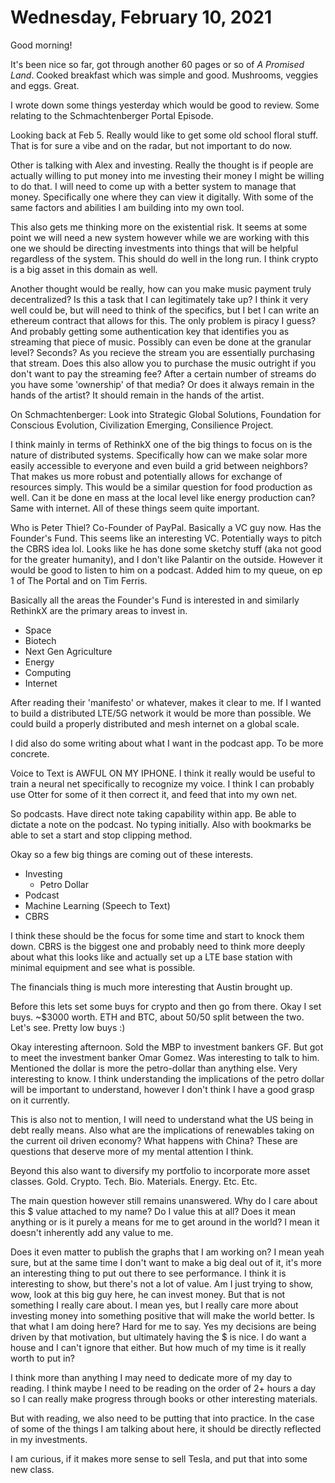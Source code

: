 # Wednesday, February 10, 2021

Good morning! 

It's been nice so far, got through another 60 pages or so of *A Promised Land*. 
Cooked breakfast which was simple and good. Mushrooms, veggies and eggs. Great.

I wrote down some things yesterday which would be good to review. Some relating 
to the Schmachtenberger Portal Episode. 

Looking back at Feb 5. Really would like to get some old school floral stuff.
That is for sure a vibe and on the radar, but not important to do now.

Other is talking with Alex and investing. Really the thought is if people are
actually willing to put money into me investing their money I might be willing
to do that. I will need to come up with a better system to manage that money.
Specifically one where they can view it digitally. With some of the same factors
and abilities I am building into my own tool.

This also gets me thinking more on the existential risk. It seems at some point
we will need a new system however while we are working with this one we should
be directing investments into things that will be helpful regardless of the 
system. This should do well in the long run. I think crypto is a big asset in 
this domain as well. 

Another thought would be really, how can you make music payment truly decentralized?
Is this a task that I can legitimately take up? I think it very well could be, but 
will need to think of the specifics, but I bet I can write an ethereum contract
that allows for this. The only problem is piracy I guess? And probably getting
some authentication key that identifies you as streaming that piece of music.
Possibly can even be done at the granular level? Seconds? As you recieve the stream
you are essentially purchasing that stream. Does this also allow you to purchase
the music outright if you don't want to pay the streaming fee? After a certain
number of streams do you have some 'ownership' of that media? Or does it always
remain in the hands of the artist? It should remain in the hands of the artist.

On Schmachtenberger: Look into Strategic Global Solutions, Foundation for 
Conscious Evolution, Civilization Emerging, Consilience Project.

I think mainly in terms of RethinkX one of the big things to focus on is the nature
of distributed systems. Specifically how can we make solar more easily accessible to
everyone and even build a grid between neighbors? That makes us more robust and
potentially allows for exchange of resources simply. This would be a similar
question for food production as well. Can it be done en mass at the local level
like energy production can? Same with internet. All of these things seem quite
important.

Who is Peter Thiel? Co-Founder of PayPal. Basically a VC guy now. Has the 
Founder's Fund. This seems like an interesting VC. Potentially ways to pitch
the CBRS idea lol. Looks like he has done some sketchy stuff (aka not good
for the greater humanity), and I don't like Palantir on the outside.
However it would be good to listen to him on a podcast. Added him to my queue,
on ep 1 of The Portal and on Tim Ferris.

Basically all the areas the Founder's Fund is interested in and similarly 
RethinkX are the primary areas to invest in.

* Space
* Biotech
* Next Gen Agriculture
* Energy
* Computing
* Internet

After reading their 'manifesto' or whatever, makes it clear to me. If I wanted
to build a distributed LTE/5G network it would be more than possible. We could
build a properly distributed and mesh internet on a global scale.

I did also do some writing about what I want in the podcast app. To be more concrete.

Voice to Text is AWFUL ON MY IPHONE. I think it really would be useful to train
a neural net specifically to recognize my voice. I think I can probably
use Otter for some of it then correct it, and feed that into my own net.

So podcasts. Have direct note taking capability within app. Be able to dictate 
a note on the podcast. No typing initially. Also with bookmarks be able to set
a start and stop clipping method. 

Okay so a few big things are coming out of these interests.

* Investing
  * Petro Dollar
* Podcast
* Machine Learning (Speech to Text)
* CBRS

I think these should be the focus for some time and start to knock them
down. CBRS is the biggest one and probably need to think more deeply
about what this looks like and actually set up a LTE base station with
minimal equipment and see what is possible. 

The financials thing is much more interesting that Austin brought up.

Before this lets set some buys for crypto and then go from there. 
Okay I set buys. ~$3000 worth. ETH and BTC, about 50/50 split between
the two. Let's see. Pretty low buys :)

Okay interesting afternoon. Sold the MBP to investment bankers GF.
But got to meet the investment banker Omar Gomez. Was interesting to 
talk to him. Mentioned the dollar is more the petro-dollar than anything
else. Very interesting to know. I think understanding the implications
of the petro dollar will be important to understand, however I don't think
I have a good grasp on it currently.

This is also not to mention, I will need to understand what the US
being in debt really means. Also what are the implications of renewables
taking on the current oil driven economy? What happens with China? 
These are questions that deserve more of my mental attention I think.

Beyond this also want to diversify my portfolio to incorporate more asset
classes. Gold. Crypto. Tech. Bio. Materials. Energy. Etc. Etc.

The main question however still remains unanswered. Why do I care about
this $ value attached to my name? Do I value this at all? Does it mean
anything or is it purely a means for me to get around in the world?
I mean it doesn't inherently add any value to me.

Does it even matter to publish the graphs that I am working on? I mean
yeah sure, but at the same time I don't want to make a big deal out
of it, it's more an interesting thing to put out there to see performance.
I think it is interesting to show, but there's not a lot of value. Am I 
just trying to show, wow, look at this big guy here, he can invest money.
But that is not something I really care about. I mean yes, but I really
care more about investing money into something positive that will make
the world better. Is that what I am doing here? Hard for me to say. Yes
my decisions are being driven by that motivation, but ultimately having
the $ is nice. I do want a house and I can't ignore that either. But
how much of my time is it really worth to put in? 

I think more than anything I may need to dedicate more of my day to 
reading. I think maybe I need to be reading on the order of 2+ hours
a day so I can really make progress through books or other interesting
materials.

But with reading, we also need to be putting that into practice. In the
case of some of the things I am talking about here, it should be directly
reflected in my investments.

I am curious, if it makes more sense to sell Tesla, and put that into 
some new class.